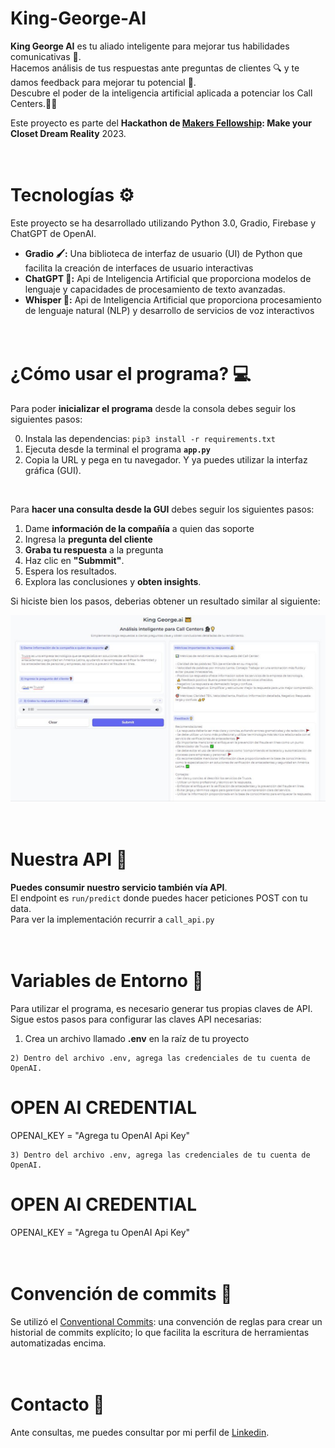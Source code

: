 # King-George-AI

**King George AI** es tu aliado inteligente para mejorar tus habilidades comunicativas 💯. <br>Hacemos análisis de tus respuestas ante preguntas de clientes 🔍 y te damos feedback para mejorar tu potencial 🙌.
<br>Descubre el poder de la inteligencia artificial aplicada a potenciar los Call Centers.🤖💡

Este proyecto es parte del **Hackathon de [Makers Fellowship](https://www.makers.build/): Make your Closet Dream Reality** 2023.


# <br>Tecnologías ⚙️
Este proyecto se ha desarrollado utilizando Python 3.0, Gradio, Firebase y ChatGPT de OpenAI.
- **Gradio 🖌:** Una biblioteca de interfaz de usuario (UI) de Python que facilita la creación de interfaces de usuario interactivas 
- **ChatGPT 🤖:** Api de Inteligencia Artificial que proporciona modelos de lenguaje y capacidades de procesamiento de texto avanzadas.
- **Whisper 🤖:** Api de Inteligencia Artificial que proporciona procesamiento de lenguaje natural (NLP) y desarrollo de servicios de voz interactivos


# <br>¿Cómo usar el programa? 💻
Para poder **inicializar el programa** desde la consola debes seguir los siguientes pasos:

0) Instala las dependencias: `pip3 install -r requirements.txt`
1) Ejecuta desde la terminal el programa **`app.py`**  
2) Copia la URL y pega en tu navegador. Y ya puedes utilizar la interfaz gráfica (GUI).
<br>

Para **hacer una consulta desde la GUI** debes seguir los siguientes pasos:

1) Dame **información de la compañía** a quien das soporte
2) Ingresa la **pregunta del cliente**
3) **Graba tu respuesta** a la pregunta
4) Haz clic en **"Submmit"**.
5) Espera los resultados.
6) Explora las conclusiones y **obten insights**.

Si hiciste bien los pasos, deberias obtener un resultado similar al siguiente:

![captura de pantalla de la ejecución del programa King George AI](img/captura.JPG)

# <br>Nuestra API 📩

**Puedes consumir nuestro servicio también vía API**.
<br>El endpoint es `run/predict` donde puedes hacer peticiones POST con tu data.
<br>Para ver la implementación recurrir a `call_api.py`

# <br>Variables de Entorno 🔑
Para utilizar el programa, es necesario generar tus propias claves de API. Sigue estos pasos para configurar las claves API necesarias:

1) Crea un archivo llamado **.env** en la raíz de tu proyecto

```
2) Dentro del archivo .env, agrega las credenciales de tu cuenta de OpenAI.
```
# OPEN AI CREDENTIAL
OPENAI_KEY = "Agrega tu OpenAI Api Key"
```
3) Dentro del archivo .env, agrega las credenciales de tu cuenta de OpenAI.
```
# OPEN AI CREDENTIAL
OPENAI_KEY = "Agrega tu OpenAI Api Key"

# <br>Convención de commits 🎯
Se utilizó el [Conventional Commits](https://www.conventionalcommits.org/en/v1.0.0/):
una convención de reglas para crear un historial de commits explícito; lo que facilita la escritura de herramientas automatizadas encima. 

# <br> Contacto 🌟
Ante consultas, me puedes consultar por mi perfil de [Linkedin](https://www.linkedin.com/in/mario-bustillo/).